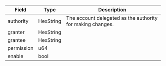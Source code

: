 | Field      | Type      | Description                                                |
| ---------- | --------- | ---------------------------------------------------------- |
| authority  | HexString | The account delegated as the authority for making changes. |
| granter    | HexString |                                                            |
| grantee    | HexString |                                                            |
| permission | u64       |                                                            |
| enable     | bool      |                                                            |
